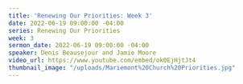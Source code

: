 ```yaml
---
title: 'Renewing Our Priorities: Week 3'
date: 2022-06-19 09:00:00 -04:00
series: Renewing Our Priorities
week: 3
sermon_date: 2022-06-19 09:00:00 -04:00
speaker: Denis Beausejour and Jamie Moore
video_url: https://www.youtube.com/embed/ok0EjHjtJt4
thumbnail_image: "/uploads/Mariemont%20Church%20Priorities.jpg"
---
```


